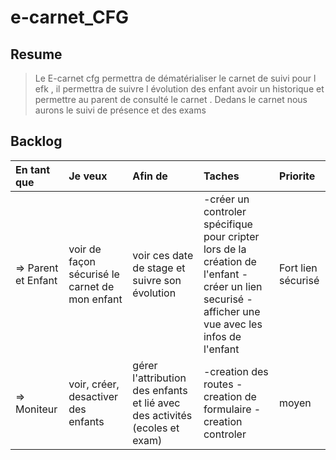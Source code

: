 # e-carnet_CFG
## Resume
> Le E-carnet cfg permettra de dématérialiser le carnet de suivi pour l efk , il permettra de suivre l évolution des enfant avoir un historique et permettre au parent de consulté le carnet . Dedans le carnet nous aurons le suivi de présence et des exams
## Backlog

En tant que|Je veux|Afin de|Taches|Priorite
:---|:---|:---|:---|:---
=> Parent et Enfant|voir de façon sécurisé le carnet de mon enfant|voir ces date de stage et suivre son évolution|-créer un controler spécifique pour cripter lors de la création de l'enfant -créer un lien securisé -afficher une vue avec les infos de l'enfant|Fort lien sécurisé
=> Moniteur|voir, créer, desactiver des enfants|gérer l'attribution des enfants et lié avec des activités (ecoles et exam)|-creation des routes -creation de formulaire -creation controler|moyen
